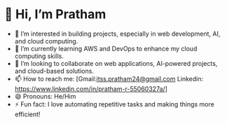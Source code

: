 # 👋 Hi, I’m Pratham
- 👀 I’m interested in building projects, especially in web development, AI, and cloud computing.  
- 🌱 I’m currently learning AWS and DevOps to enhance my cloud computing skills.  
- 💞️ I’m looking to collaborate on web applications, AI-powered projects, and cloud-based solutions.  
- 📫 How to reach me: [Gmail:itss.pratham24@gmail.com  Linkedin: https://www.linkedin.com/in/pratham-r-55060327a/]  
- 😄 Pronouns: He/Him  
- ⚡ Fun fact: I love automating repetitive tasks and making things more efficient!  
